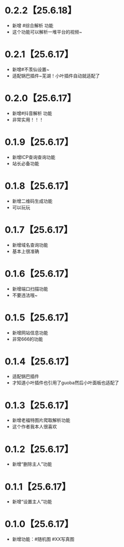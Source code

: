 # 0.2.2【25.6.18】
- 新增 #综合解析 功能
- 这个功能可以解析一堆平台的视频~
# 0.2.1【25.6.17】
- 新增#不羡仙设置~
- 适配锅巴插件~芜湖！小叶插件自动就适配了
# 0.2.0【25.6.17】
- 新增#抖音解析 功能
- 非常实用！！！    
# 0.1.9【25.6.17】
- 新增ICP查询查询功能
- 站长必备功能
# 0.1.8【25.6.17】
-  新增二维码生成功能
- 可以玩玩
# 0.1.7【25.6.17】
- 新增域名查询功能
- 基本上很准确
# 0.1.6【25.6.17】
-  新增端口扫描功能
- 不要违法哦~
# 0.1.5【25.6.17】
- 新增网站信息功能
- 非常666的功能
# 0.1.4【25.6.17】
- 适配锅巴插件
- 才知道小叶插件也引用了guoba然后小叶面板也适配了
# 0.1.3【25.6.17】
- 新增老福特图片爬取解析功能
- 这个作者我本人很喜欢
# 0.1.2【25.6.17】
- 新增“删除主人”功能
# 0.1.1【25.6.17】
- 新增“设置主人”功能
# 0.1.0【25.6.17】
- 新增功能：#随机图 #XX写真图
